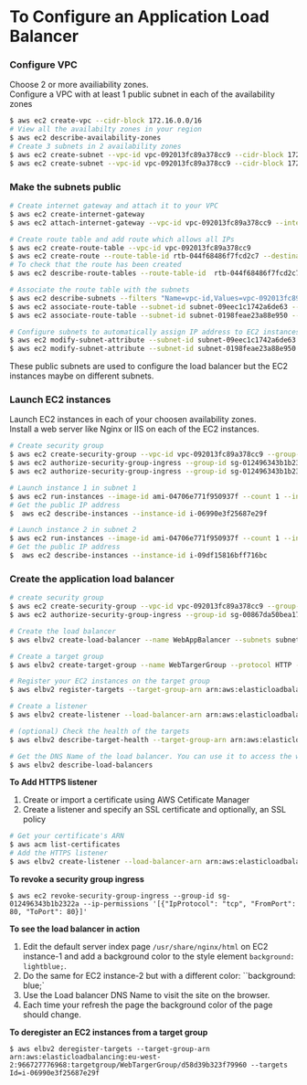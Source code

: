 # To Configure an Application Load Balancer 

### Configure VPC
Choose 2 or more availiability zones.  
Configure a VPC with at least 1 public subnet in each of the availability zones
```bash
$ aws ec2 create-vpc --cidr-block 172.16.0.0/16
# View all the availabilty zones in your region
$ aws ec2 describe-availability-zones
# Create 3 subnets in 2 availability zones
$ aws ec2 create-subnet --vpc-id vpc-092013fc89a378cc9 --cidr-block 172.16.0.0/18 --availability-zone eu-west-2a
$ aws ec2 create-subnet --vpc-id vpc-092013fc89a378cc9 --cidr-block 172.16.64.0/18 --availability-zone eu-west-2b
```

### Make the subnets public 
```bash
# Create internet gateway and attach it to your VPC
$ aws ec2 create-internet-gateway 
$ aws ec2 attach-internet-gateway --vpc-id vpc-092013fc89a378cc9 --internet-gateway-id igw-067c93547b91a574b 

# Create route table and add route which allows all IPs
$ aws ec2 create-route-table --vpc-id vpc-092013fc89a378cc9
$ aws ec2 create-route --route-table-id rtb-044f68486f7fcd2c7 --destination-cidr-block 0.0.0.0/0 --gateway-id igw-067c93547b91a574b
# To check that the route has been created
$ aws ec2 describe-route-tables --route-table-id  rtb-044f68486f7fcd2c7

# Associate the route table with the subnets 
$ aws ec2 describe-subnets --filters "Name=vpc-id,Values=vpc-092013fc89a378cc9" --query "Subnets[*].{ID:SubnetId,CIDR:CidrBlock}" 
$ aws ec2 associate-route-table --subnet-id subnet-09eec1c1742a6de63 --route-table-id rtb-044f68486f7fcd2c7
$ aws ec2 associate-route-table --subnet-id subnet-0198feae23a88e950 --route-table-id rtb-044f68486f7fcd2c7

# Configure subnets to automatically assign IP address to EC2 instances launched in the subnet 
$ aws ec2 modify-subnet-attribute --subnet-id subnet-09eec1c1742a6de63 --map-public-ip-on-launch 
$ aws ec2 modify-subnet-attribute --subnet-id subnet-0198feae23a88e950 --map-public-ip-on-launch
```
These public subnets are used to configure the load balancer but the EC2 instances maybe on different subnets. 

### Launch EC2 instances
Launch EC2 instances in each of your choosen availability zones.   
Install a web server like Nginx or IIS on each of the EC2 instances.  
```bash
# Create security group
$ aws ec2 create-security-group --vpc-id vpc-092013fc89a378cc9 --group-name "LinuxSecurityGroup" --description "Security group for linux instance" 
$ aws ec2 authorize-security-group-ingress --group-id sg-012496343b1b2322a --protocol tcp --port 22 --cidr 0.0.0.0/0
$ aws ec2 authorize-security-group-ingress --group-id sg-012496343b1b2322a --protocol tcp --port 80 --cidr 0.0.0.0/0

# Launch instance 1 in subnet 1
$ aws ec2 run-instances --image-id ami-04706e771f950937f --count 1 --instance-type t2.micro --key-name AmzLinuxKey2 --security-group-ids sg-012496343b1b2322a --subnet-id subnet-09eec1c1742a6de63 --user-data file://bootscript.sh  
# Get the public IP address
$  aws ec2 describe-instances --instance-id i-06990e3f25687e29f

# Launch instance 2 in subnet 2
$ aws ec2 run-instances --image-id ami-04706e771f950937f --count 1 --instance-type t2.micro --key-name AmzLinuxKey2 --security-group-ids sg-012496343b1b2322a --subnet-id subnet-0198feae23a88e950 --user-data file://bootscript.sh  
# Get the public IP address
$  aws ec2 describe-instances --instance-id i-09df15816bff716bc
```

### Create the application load balancer
```bash
# create security group
$ aws ec2 create-security-group --vpc-id vpc-092013fc89a378cc9 --group-name WebSecurityGroup
$ aws ec2 authorize-security-group-ingress --group-id sg-00867da50bea1722e --protocol tcp --port 80 --cidr 0.0.0.0/0

# Create the load balancer
$ aws elbv2 create-load-balancer --name WebAppBalancer --subnets subnet-09eec1c1742a6de63 subnet-0198feae23a88e950 --security-group sg-00867da50bea1722e

# Create a target group
$ aws elbv2 create-target-group --name WebTargerGroup --protocol HTTP --port 80 --vpc-id vpc-092013fc89a378cc9 --ip-address-type ipv4 

# Register your EC2 instances on the target group 
$ aws elbv2 register-targets --target-group-arn arn:aws:elasticloadbalancing:eu-west-2:966727776968:targetgroup/WebTargerGroup/d58d39b323f79960 --targets Id=i-06990e3f25687e29f Id=i-09df15816bff716bc

# Create a listener
$ aws elbv2 create-listener --load-balancer-arn arn:aws:elasticloadbalancing:eu-west-2:966727776968:loadbalancer/app/WebAppBalancer/832c79f50807c7b9 --protocol HTTP --port 80 --default-actions Type=forward,TargetGroupArn=arn:aws:elasticloadbalancing:eu-west-2:966727776968:targetgroup/WebTargerGroup/d58d39b323f79960

# (optional) Check the health of the targets 
$ aws elbv2 describe-target-health --target-group-arn arn:aws:elasticloadbalancing:eu-west-2:966727776968:targetgroup/WebTargerGroup/d58d39b323f79960 

# Get the DNS Name of the load balancer. You can use it to access the websites with a browser
$ aws elbv2 describe-load-balancers 
```

__To Add HTTPS listener__ 
1. Create or import a certificate using AWS Cetificate Manager 
2. Create a listener and specify an SSL certificate and optionally, an SSL policy 
```bash
# Get your certificate's ARN
$ aws acm list-certificates
# Add the HTTPS listener
$ aws elbv2 create-listener --load-balancer-arn arn:aws:elasticloadbalancing:eu-west-2:966727776968:loadbalancer/app/WebAppBalancer/832c79f50807c7b9 --protocol HTTPS --port 443 --certificates CertificateArn=arn:aws:acm:eu-west-2:966727776968:certificate/bb46bac2-b147-4475-9d61-18036ad684c4 --default-actions Type=forward,TargetGroupArn=arn:aws:elasticloadbalancing:eu-west-2:966727776968:targetgroup/WebTargerGroup/d58d39b323f79960 
```

__To revoke a security group ingress__
```
$ aws ec2 revoke-security-group-ingress --group-id sg-012496343b1b2322a --ip-permissions '[{"IpProtocol": "tcp", "FromPort": 80, "ToPort": 80}]'
```

__To see the load balancer in action__  
1. Edit the default server index page `/usr/share/nginx/html` on EC2 instance-1 and add a background color to  the style element `background: lightblue;`. 
2. Do the same for EC2 instance-2 but with a different color: ``background: blue;`
3. Use the Load balancer DNS Name to visit the site on the browser. 
4. Each time your refresh the page the background color of the page should change. 

__To deregister an EC2 instances from a target group__  
```
$ aws elbv2 deregister-targets --target-group-arn arn:aws:elasticloadbalancing:eu-west-2:966727776968:targetgroup/WebTargerGroup/d58d39b323f79960 --targets Id=i-06990e3f25687e29f
```

